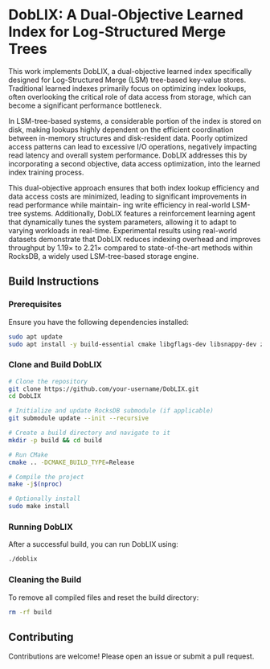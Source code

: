 # DobLIX: A Dual-Objective Learned Index for Log-Structured Merge Trees

This work implements DobLIX, a dual-objective learned index specifically designed for Log-Structured Merge (LSM) tree-based key-value stores. Traditional learned indexes primarily focus on optimizing index lookups, often overlooking the critical role of data access from storage, which can become a significant performance
bottleneck. 

In LSM-tree-based systems, a considerable portion of the index is stored on disk, making lookups highly dependent on the efficient coordination between in-memory structures and disk-resident data. Poorly optimized access patterns can lead to excessive I/O operations, negatively impacting read latency and overall system performance. DobLIX addresses this by incorporating a second objective, data access optimization, into the learned index training process. 

This dual-objective approach ensures that both index lookup efficiency and data access costs are minimized, leading to significant improvements in read performance while maintain- ing write efficiency in real-world LSM-tree systems. Additionally, DobLIX features a reinforcement learning agent that dynamically tunes the system parameters, allowing it to adapt to varying workloads in real-time. Experimental results using real-world datasets demonstrate that DobLIX reduces indexing overhead and improves throughput by 1.19× to 2.21× compared to state-of-the-art methods within RocksDB, a widely used LSM-tree-based storage engine.




## Build Instructions

### Prerequisites

Ensure you have the following dependencies installed:

```bash
sudo apt update
sudo apt install -y build-essential cmake libgflags-dev libsnappy-dev zlib1g-dev libbz2-dev liblz4-dev libzstd-dev
```

### Clone and Build DobLIX

```bash
# Clone the repository
git clone https://github.com/your-username/DobLIX.git
cd DobLIX

# Initialize and update RocksDB submodule (if applicable)
git submodule update --init --recursive

# Create a build directory and navigate to it
mkdir -p build && cd build

# Run CMake
cmake .. -DCMAKE_BUILD_TYPE=Release

# Compile the project
make -j$(nproc)

# Optionally install
sudo make install
```

### Running DobLIX

After a successful build, you can run DobLIX using:

```bash
./doblix
```

### Cleaning the Build

To remove all compiled files and reset the build directory:

```bash
rm -rf build
```

## Contributing

Contributions are welcome! Please open an issue or submit a pull request.
